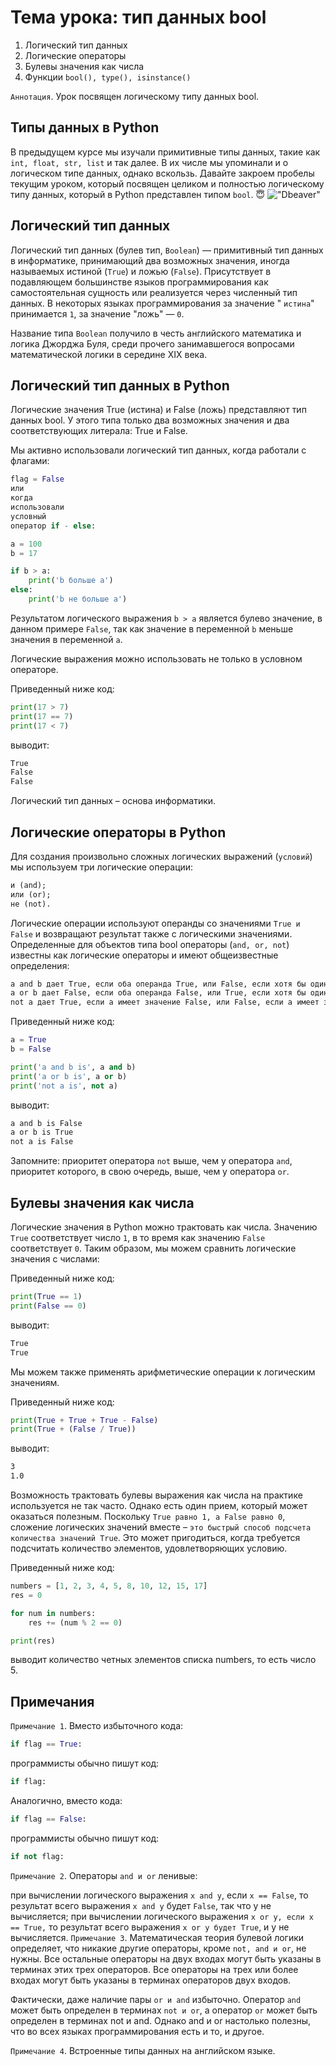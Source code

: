 # Тема урока: тип данных bool

1. Логический тип данных
2. Логические операторы
3. Булевы значения как числа
4. Функции `bool(), type(), isinstance()`

`Аннотация`. Урок посвящен логическому типу данных bool.

## Типы данных в Python

В предыдущем курсе мы изучали примитивные типы данных, такие как `int, float, str, list` и так далее. В их числе мы
упоминали и о логическом типе данных, однако вскользь. Давайте закроем пробелы текущим уроком, который посвящен целиком
и полностью логическому типу данных, который в Python представлен типом `bool`. 😇
!["Dbeaver"](/stepic/middle/2%20boolean%20and%20notype/3_1/image1.png)

## Логический тип данных

Логический тип данных (булев тип, `Boolean`) — примитивный тип данных в информатике, принимающий два возможных значения,
иногда называемых истиной (`True`) и ложью (`False`). Присутствует в подавляющем большинстве языков программирования как
самостоятельная сущность или реализуется через численный тип данных. В некоторых языках программирования за значение "
`истина`" принимается `1`, за значение "ложь" — `0`.

Название типа `Boolean` получило в честь английского математика и логика Джорджа Буля, среди прочего занимавшегося
вопросами математической логики в середине XIX века.

## Логический тип данных в Python

Логические значения True (истина) и False (ложь) представляют тип данных bool. У этого типа только два возможных
значения и два соответствующих литерала: True и False.

Мы активно использовали логический тип данных, когда работали с флагами:

```python
flag = False
или
когда
использовали
условный
оператор if - else:

a = 100
b = 17

if b > a:
    print('b больше a')
else:
    print('b не больше a')
```

Результатом логического выражения `b > a` является булево значение, в данном примере `False`, так как значение в
переменной
`b` меньше значения в переменной `a`.

Логические выражения можно использовать не только в условном операторе.

Приведенный ниже код:

```python
print(17 > 7)
print(17 == 7)
print(17 < 7)
```

выводит:

```html
True
False
False
```

Логический тип данных – основа информатики.

## Логические операторы в Python

Для создания произвольно сложных логических выражений (`условий`) мы используем три логические операции:

```html
и (and);
или (or);
не (not).
```

Логические операции используют операнды со значениями `True и False` и возвращают результат также с логическими
значениями. Определенные для объектов типа bool операторы (`and, or, not`) известны как логические операторы и имеют
общеизвестные определения:

```html
a and b дает True, если оба операнда True, или False, если хотя бы один из них False;
a or b дает False, если оба операнда False, или True, если хотя бы один из них True;
not a дает True, если a имеет значение False, или False, если a имеет значение True.
```

Приведенный ниже код:

```python
a = True
b = False

print('a and b is', a and b)
print('a or b is', a or b)
print('not a is', not a)
```

выводит:

```html
a and b is False
a or b is True
not a is False
```

Запомните: приоритет оператора `not` выше, чем у оператора `and`, приоритет которого, в свою очередь, выше, чем у
оператора
`or`.

## Булевы значения как числа

Логические значения в Python можно трактовать как числа. Значению `True` соответствует число `1`, в то время как
значению
`False` соответствует `0`. Таким образом, мы можем сравнить логические значения с числами:

Приведенный ниже код:

```python
print(True == 1)
print(False == 0)
```

выводит:

```html
True
True
```

Мы можем также применять арифметические операции к логическим значениям.

Приведенный ниже код:

```python
print(True + True + True - False)
print(True + (False / True))
```

выводит:

```html
3
1.0
```

Возможность трактовать булевы выражения как числа на практике используется не так часто. Однако есть один прием, который
может оказаться полезным. Поскольку `True равно 1, а False равно 0`, сложение логических значений вместе – `это быстрый
способ подсчета количества значений True`. Это может пригодиться, когда требуется подсчитать количество элементов,
удовлетворяющих условию.

Приведенный ниже код:

```python
numbers = [1, 2, 3, 4, 5, 8, 10, 12, 15, 17]
res = 0

for num in numbers:
    res += (num % 2 == 0)

print(res)
```

выводит количество четных элементов списка numbers, то есть число 5.

## Примечания

`Примечание 1`. Вместо избыточного кода:

```python
if flag == True:
```

программисты обычно пишут код:

```python
if flag:
```

Аналогично, вместо кода:

```python
if flag == False:
```

программисты обычно пишут код:

```python
if not flag:
```

`Примечание 2`. Операторы `and и or` ленивые:

при вычислении логического выражения `x and y`, если `x == False`, то результат всего выражения `x and y` будет `False`,
так что
y не вычисляется;
при вычислении логического выражения `x or y, если x == True,` то результат всего выражения `x or y будет True`, и y не
вычисляется.
`Примечание 3`. Математическая теория булевой логики определяет, что никакие другие операторы, кроме `not, and и or`, не
нужны. Все остальные операторы на двух входах могут быть указаны в терминах этих трех операторов. Все операторы на трех
или более входах могут быть указаны в терминах операторов двух входов.

Фактически, даже наличие пары `or и and` избыточно. Оператор `and` может быть определен в терминах `not и or`, а
оператор `or`
может быть определен в терминах not и and. Однако and и or настолько полезны, что во всех языках программирования есть и
то, и другое.

`Примечание 4`. Встроенные типы данных на английском языке.

